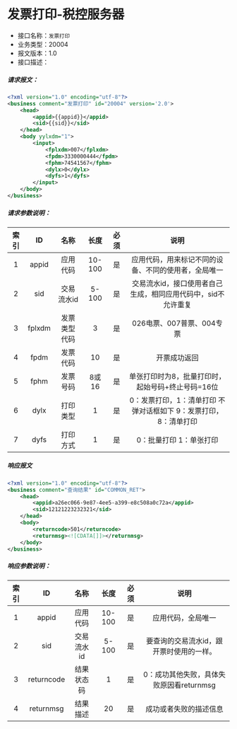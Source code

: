 # 发票打印-税控服务器

- 接口名称：`发票打印`
- 业务类型：20004
- 报文版本：1.0
- 接口描述：

##### 请求报文：

```xml
<?xml version="1.0" encoding="utf-8"?>
<business comment="发票打印" id="20004" version='2.0'>
    <head>
        <appid>{{appid}}</appid>
        <sid>{{sid}}</sid>
    </head>
    <body yylxdm="1">
        <input>
            <fplxdm>007</fplxdm>
            <fpdm>3330000444</fpdm>
            <fphm>74541567</fphm>
            <dylx>0</dylx>
            <dyfs>1</dyfs>
        </input>
    </body>
</business>
```

##### 请求参数说明：

|  索引  |   ID   |   名称   |   长度   |  必须  |                    说明                    |
| :--: | :----: | :----: | :----: | :--: | :--------------------------------------: |
|  1   | appid  |  应用代码  | 10-100 |  是   |        应用代码，用来标记不同的设备、不同的使用者，全局唯一        |
|  2   |  sid   | 交易流水id | 5-100  |  是   |    交易流水id，接口使用者自己生成，相同应用代码中，sid不允许重复     |
|  3   | fplxdm | 发票类型代码 |   3    |  是   |            026电票、007普票、004专票             |
|  4   |  fpdm  |  发票代码  |   10   |  是   |                  开票成功返回                  |
|  5   |  fphm  |  发票号码  |  8或16  |  是   |       单张打印时为8，批量打印时，起始号码+终止号码=16位        |
|  6   |  dylx  |  打印类型  |   1    |  是   | 0：发票打印，1：清单打印       不弹对话框如下    9：发票打印，8：清单打印 |
|  7   |  dyfs  |  打印方式  |   1    |  是   |              0：批量打印  1：单张打印              |

##### 响应报文

```xml
<?xml version="1.0" encoding="utf-8"?>
<business comment="查询结果" id="COMMON_RET">
	<head>
		<appid>a26ec066-9e87-4ee5-a399-e8c508a0c72a</appid>
		<sid>12121223232321</sid>
	</head>
	<body>
		<returncode>501</returncode>
		<returnmsg><![CDATA[]]></returnmsg>
	</body>
</business>
```

##### 响应参数说明：

| 索引 |     ID     |    名称    |  长度  | 必须 |                   说明                   |
| :--: | :--------: | :--------: | :----: | :--: | :--------------------------------------: |
|  1   |   appid    |  应用代码  | 10-100 |  是  |            应用代码，全局唯一            |
|  2   |    sid     | 交易流水id | 5-100  |  是  | 要查询的交易流水id，跟开票时使用的一样。 |
|  3   | returncode | 结果状态码 |   1    |  是  | 0：成功其他失败，具体失败原因看returnmsg |
|  4   | returnmsg  |  结果描述  |   20   |  是  |          成功或者失败的描述信息          |

#####  